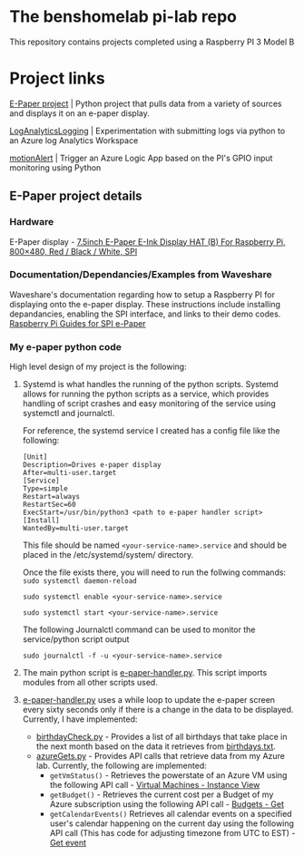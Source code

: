 # The benshomelab pi-lab repo
This repository contains projects completed using a Raspberry PI 3 Model B

# Project links
[E-Paper project](e-paper) | Python project that pulls data from a variety of sources and displays it on an e-paper display.

[LogAnalyticsLogging](LogAnalyticsLogging) | Experimentation with submitting logs via python to an Azure log Analytics Workspace

[motionAlert](motionAlert) | Trigger an Azure Logic App based on the PI's GPIO input monitoring using Python

## E-Paper project details

### Hardware

E-Paper display - [7.5inch E-Paper E-Ink Display HAT (B) For Raspberry Pi, 800×480, Red / Black / White, SPI](https://www.waveshare.com/7.5inch-e-Paper-HAT-B.htm)

### Documentation/Dependancies/Examples from Waveshare

Waveshare's documentation regarding how to setup a Raspberry PI for displaying onto the e-paper display. These instructions include installing depandancies, enabling the SPI interface, and links to their demo codes. [Raspberry Pi Guides for SPI e-Paper](https://www.waveshare.com/wiki/Template:Raspberry_Pi_Guides_for_SPI_e-Paper)

### My e-paper python code

High level design of my project is the following:

1. Systemd is what handles the running of the python scripts. Systemd allows for running the python scripts as a service, which provides handling of script crashes and easy monitoring of the service using systemctl and journalctl.

    For reference, the systemd service I created has a config file like the following:
    ```
    [Unit]
    Description=Drives e-paper display
    After=multi-user.target
    [Service]
    Type=simple
    Restart=always
    RestartSec=60
    ExecStart=/usr/bin/python3 <path to e-paper handler script>
    [Install]
    WantedBy=multi-user.target
    ```
    
    This file should be named `<your-service-name>.service` and should be placed in the /etc/systemd/system/ directory.
    
    Once the file exists there, you will need to run the follwing commands:
    `sudo systemctl daemon-reload`
    
    `sudo systemctl enable <your-service-name>.service`
    
    `sudo systemctl start <your-service-name>.service`
    
    The following Journalctl command can be used to monitor the service/python script output 
    
    `sudo journalctl -f -u <your-service-name>.service`

2. The main python script is [e-paper-handler.py](e-paper/e-paper-handler.py). This script imports modules from all other scripts used.
3. [e-paper-handler.py](e-paper/e-paper-handler.py) uses a while loop to update the e-paper screen every sixty seconds only if there is a change in the data to be displayed. Currently, I have implemented:

    - [birthdayCheck.py](e-paper/birthdayCheck.py) - Provides a list of all birthdays that take place in the next month based on the data it retrieves from [birthdays.txt](e-paper/birthdays.txt).
    - [azureGets.py](e-paper/azureGets.py) - Provides API calls that retrieve data from my Azure lab. Currently, the following are implemented:
        - `getVmStatus()` - Retrieves the powerstate of an Azure VM using the following API call - [Virtual Machines - Instance View](https://learn.microsoft.com/en-us/rest/api/compute/virtual-machines/instance-view?tabs=HTTP)
        - `getBudget()` - Retrieves the current cost per a Budget of my Azure subscription using the following API call - [Budgets - Get](https://learn.microsoft.com/en-us/rest/api/consumption/budgets/get?tabs=HTTP)
        - `getCalendarEvents()` Retrieves all calendar events on a specified user's calendar happening on the current day using the following API call (This has code for adjusting timezone from UTC to EST) - [Get event](https://learn.microsoft.com/en-us/graph/api/event-get?view=graph-rest-1.0&tabs=http)
